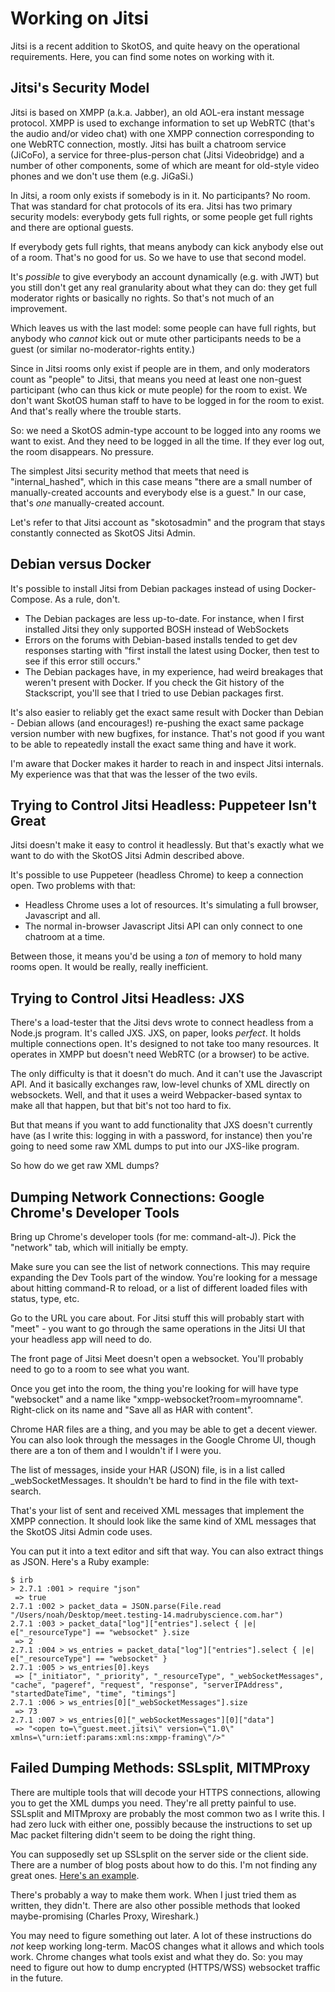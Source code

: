 # Working on Jitsi

Jitsi is a recent addition to SkotOS, and quite heavy on the operational requirements. Here, you can find some notes on working with it.

## Jitsi's Security Model

Jitsi is based on XMPP (a.k.a. Jabber), an old AOL-era instant message protocol. XMPP is used to exchange information to set up WebRTC (that's the audio and/or video chat) with one XMPP connection corresponding to one WebRTC connection, mostly. Jitsi has built a chatroom service (JiCoFo), a service for three-plus-person chat (Jitsi Videobridge) and a number of other components, some of which are meant for old-style video phones and we don't use them (e.g. JiGaSi.)

In Jitsi, a room only exists if somebody is in it. No participants? No room. That was standard for chat protocols of its era. Jitsi has two primary security models: everybody gets full rights, or some people get full rights and there are optional guests.

If everybody gets full rights, that means anybody can kick anybody else out of a room. That's no good for us. So we have to use that second model.

It's *possible* to give everybody an account dynamically (e.g. with JWT) but you still don't get any real granularity about what they can do: they get full moderator rights or basically no rights. So that's not much of an improvement.

Which leaves us with the last model: some people can have full rights, but anybody who *cannot* kick out or mute other participants needs to be a guest (or similar no-moderator-rights entity.)

Since in Jitsi rooms only exist if people are in them, and only moderators count as "people" to Jitsi, that means you need at least one non-guest participant (who can thus kick or mute people) for the room to exist. We don't want SkotOS human staff to have to be logged in for the room to exist. And that's really where the trouble starts.

So: we need a SkotOS admin-type account to be logged into any rooms we want to exist. And they need to be logged in all the time. If they ever log out, the room disappears. No pressure.

The simplest Jitsi security method that meets that need is "internal_hashed", which in this case means "there are a small number of manually-created accounts and everybody else is a guest." In our case, that's *one* manually-created account.

Let's refer to that Jitsi account as "skotosadmin" and the program that stays constantly connected as SkotOS Jitsi Admin.

## Debian versus Docker

It's possible to install Jitsi from Debian packages instead of using Docker-Compose. As a rule, don't.

* The Debian packages are less up-to-date. For instance, when I first installed Jitsi they only supported BOSH instead of WebSockets
* Errors on the forums with Debian-based installs tended to get dev responses starting with "first install the latest using Docker, then test to see if this error still occurs."
* The Debian packages have, in my experience, had weird breakages that weren't present with Docker. If you check the Git history of the Stackscript, you'll see that I tried to use Debian packages first.

It's also easier to reliably get the exact same result with Docker than Debian - Debian allows (and encourages!) re-pushing the exact same package version number with new bugfixes, for instance. That's not good if you want to be able to repeatedly install the exact same thing and have it work.

I'm aware that Docker makes it harder to reach in and inspect Jitsi internals. My experience was that that was the lesser of the two evils.

## Trying to Control Jitsi Headless: Puppeteer Isn't Great

Jitsi doesn't make it easy to control it headlessly. But that's exactly what we want to do with the SkotOS Jitsi Admin described above.

It's possible to use Puppeteer (headless Chrome) to keep a connection open. Two problems with that:

* Headless Chrome uses a lot of resources. It's simulating a full browser, Javascript and all.
* The normal in-browser Javascript Jitsi API can only connect to one chatroom at a time.

Between those, it means you'd be using a *ton* of memory to hold many rooms open. It would be really, really inefficient.

## Trying to Control Jitsi Headless: JXS

There's a load-tester that the Jitsi devs wrote to connect headless from a Node.js program. It's called JXS. JXS, on paper, looks *perfect*. It holds multiple connections open. It's designed to not take too many resources. It operates in XMPP but doesn't need WebRTC (or a browser) to be active.

The only difficulty is that it doesn't do much. And it can't use the Javascript API. And it basically exchanges raw, low-level chunks of XML directly on websockets. Well, and that it uses a weird Webpacker-based syntax to make all that happen, but that bit's not too hard to fix.

But that means if you want to add functionality that JXS doesn't currently have (as I write this: logging in with a password, for instance) then you're going to need some raw XML dumps to put into our JXS-like program.

So how do we get raw XML dumps?

## Dumping Network Connections: Google Chrome's Developer Tools

Bring up Chrome's developer tools (for me: command-alt-J). Pick the "network" tab, which will initially be empty.

Make sure you can see the list of network connections. This may require expanding the Dev Tools part of the window. You're looking for a message about hitting command-R to reload, or a list of different loaded files with status, type, etc.

Go to the URL you care about. For Jitsi stuff this will probably start with "meet" - you want to go through the same operations in the Jitsi UI that your headless app will need to do.

The front page of Jitsi Meet doesn't open a websocket. You'll probably need to go to a room to see what you want.

Once you get into the room, the thing you're looking for will have type "websocket" and a name like "xmpp-websocket?room=myroomname". Right-click on its name and "Save all as HAR with content".

Chrome HAR files are a thing, and you may be able to get a decent viewer. You can also look through the messages in the Google Chrome UI, though there are a ton of them and I wouldn't if I were you.

The list of messages, inside your HAR (JSON) file, is in a list called \_webSocketMessages. It shouldn't be hard to find in the file with text-search.

That's your list of sent and received XML messages that implement the XMPP connection. It should look like the same kind of XML messages that the SkotOS Jitsi Admin code uses.

You can put it into a text editor and sift that way. You can also extract things as JSON. Here's a Ruby example:

~~~
$ irb
> 2.7.1 :001 > require "json"
 => true
2.7.1 :002 > packet_data = JSON.parse(File.read "/Users/noah/Desktop/meet.testing-14.madrubyscience.com.har")
2.7.1 :003 > packet_data["log"]["entries"].select { |e| e["_resourceType"] == "websocket" }.size
 => 2
2.7.1 :004 > ws_entries = packet_data["log"]["entries"].select { |e| e["_resourceType"] == "websocket" }
2.7.1 :005 > ws_entries[0].keys
 => ["_initiator", "_priority", "_resourceType", "_webSocketMessages", "cache", "pageref", "request", "response", "serverIPAddress", "startedDateTime", "time", "timings"]
2.7.1 :006 > ws_entries[0]["_webSocketMessages"].size
 => 73
2.7.1 :007 > ws_entries[0]["_webSocketMessages"][0]["data"]
 => "<open to=\"guest.meet.jitsi\" version=\"1.0\" xmlns=\"urn:ietf:params:xml:ns:xmpp-framing\"/>"
~~~

## Failed Dumping Methods: SSLsplit, MITMProxy

There are multiple tools that will decode your HTTPS connections, allowing you to get the XML dumps you need. They're all pretty painful to use. SSLsplit and MITMproxy are probably the most common two as I write this. I had zero luck with either one, possibly because the instructions to set up Mac packet filtering didn't seem to be doing the right thing.

You can supposedly set up SSLsplit on the server side or the client side. There are a number of blog posts about how to do this. I'm not finding any great ones. [Here's an example](https://www.trustwave.com/en-us/resources/blogs/spiderlabs-blog/intercepting-ssl-and-https-traffic-with-mitmproxy-and-sslsplit/).

There's probably a way to make them work. When I just tried them as written, they didn't. There are also other possible methods that looked maybe-promising (Charles Proxy, Wireshark.)

You may need to figure something out later. A lot of these instructions do *not* keep working long-term. MacOS changes what it allows and which tools work. Chrome changes what tools exist and what they do. So: you may need to figure out how to dump encrypted (HTTPS/WSS) websocket traffic in the future.
